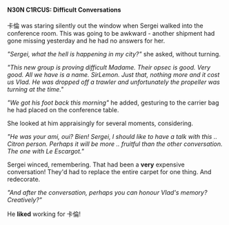 #### N30N C1RCUS: Difficult Conversations

卡倫 was staring silently out the window when Sergei walked into the conference room. This was going to be awkward - another shipment had gone missing yesterday and he had no answers for her.

_"Sergei, what the hell is happening in my city?"_ she asked, without turning.

_"This new group is proving difficult Madame. Their opsec is good. Very good. All we have is a name. SirLemon. Just that, nothing more and it cost us Vlad. He was dropped off a trawler and unfortunately the propeller was turning at the time."_  

_"We got his foot back this morning"_ he added, gesturing to the carrier bag he had placed on the conference table.

She looked at him appraisingly for several moments, considering.

_"He was your ami, oui? Bien! Sergei, I should like to have a talk with this .. Citron person. Perhaps it will be more .. fruitful than the other conversation. The one with Le Escargot."_

Sergei winced, remembering. That had been a **very** expensive conversation! They'd had to replace the entire carpet for one thing. And redecorate.

_"And after the conversation, perhaps you can honour Vlad's memory? Creatively?"_

He **liked** working for 卡倫!
